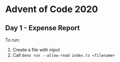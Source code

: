 # Advent of Code 2020
## Day 1 - Expense Report

To run:

1. Create a file with input
2. Call `deno run --allow-read index.ts <filename>`
